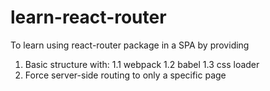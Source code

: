 # learn-react-router
To learn using react-router package in a SPA
by providing
1. Basic structure with:
1.1 webpack
1.2 babel
1.3 css loader
2. Force server-side routing to only a specific page
